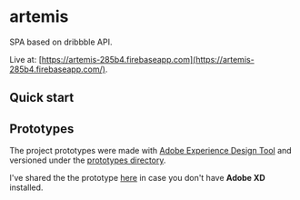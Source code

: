 # artemis

SPA based on dribbble API.

Live at: [https://artemis-285b4.firebaseapp.com](https://artemis-285b4.firebaseapp.com/).

## Quick start

<!-- TODO: insert quick start documentation here -->

## Prototypes

The project prototypes were made with [Adobe Experience Design Tool](http://www.adobe.com/br/products/experience-design.html) and versioned under the [prototypes directory](https://github.com/pinheirolucas/artemis/tree/master/prototypes).

I've shared the the prototype [here](https://xd.adobe.com/view/6bc59021-4118-48b4-a90d-9a0191c5973f/) in case you don't have **Adobe XD** installed.
